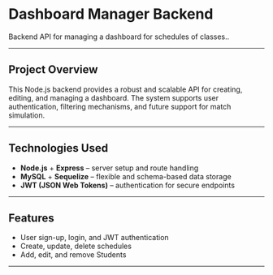 # Dashboard Manager Backend

Backend API for managing a dashboard for schedules of classes..

---

##  Project Overview

This Node.js backend provides a robust and scalable API for creating, editing, and managing a dashboard. The system supports user authentication, filtering mechanisms, and future support for match simulation.

---

##  Technologies Used

- **Node.js** + **Express** – server setup and route handling  
- **MySQL** + **Sequelize** – flexible and schema-based data storage  
- **JWT (JSON Web Tokens)** – authentication for secure endpoints  

---

##  Features

- User sign-up, login, and JWT authentication  
- Create, update, delete schedules  
- Add, edit, and remove Students  


---


